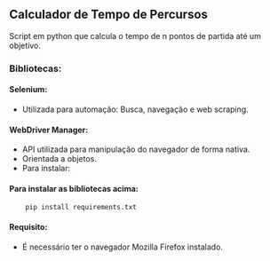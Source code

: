## Calculador de Tempo de Percursos
Script em python que calcula o tempo de n pontos de partida até um objetivo. 

### Bibliotecas:

#### Selenium: 
- Utilizada para automação: Busca, navegação e web scraping.

#### WebDriver Manager:
- API utilizada para manipulação do navegador de forma nativa.
- Orientada a objetos.
- Para instalar:

#### Para instalar as bibliotecas acima:

        pip install requirements.txt
#### Requisito: 
- É necessário ter o navegador Mozilla Firefox instalado.